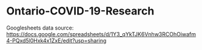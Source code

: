 # Ontario-COVID-19-Research

Googlesheets data source: https://docs.google.com/spreadsheets/d/1Y3_qYkTJK6Vnhw3RCOhOiwafm4-PQxd5l0Hxk4x1ZxE/edit?usp=sharing
